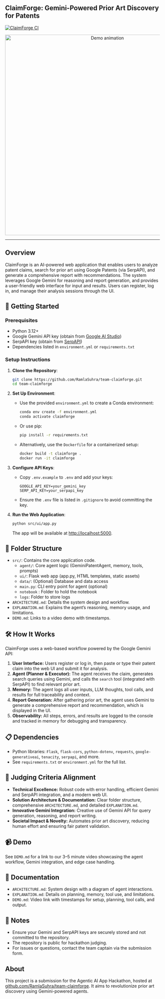 ## ClaimForge: Gemini-Powered Prior Art Discovery for Patents
[![ClaimForge CI](https://github.com/RamlaSuhra/team-claimforge/actions/workflows/ci.yml/badge.svg)](https://github.com/RamlaSuhra/team-claimforge/actions/workflows/ci.yml)

<p align="center">
  <img src="images/claimforge.gif" alt="Demo animation" height="650"/>
</p>

---

## Overview
ClaimForge is an AI-powered web application that enables users to analyze patent claims, search for prior art using Google Patents (via SerpAPI), and generate a comprehensive report with recommendations. The system leverages Google Gemini for reasoning and report generation, and provides a user-friendly web interface for input and results. Users can register, log in, and manage their analysis sessions through the UI.

## 🚀 Getting Started

### Prerequisites
- Python 3.12+
- Google Gemini API key (obtain from [Google AI Studio](https://aistudio.google.com/))
- SerpAPI key (obtain from [SerpAPI](https://serpapi.com/))
- Dependencies listed in `environment.yml` or `requirements.txt`

### Setup Instructions
1. **Clone the Repository**:
   ```bash
   git clone https://github.com/RamlaSuhra/team-claimforge.git
   cd team-claimforge
   ```

2. **Set Up Environment**:
   - Use the provided `environment.yml` to create a Conda environment:
     ```bash
     conda env create -f environment.yml
     conda activate claimforge
     ```
   - Or use pip:
     ```bash
     pip install -r requirements.txt
     ```
   - Alternatively, use the `Dockerfile` for a containerized setup:
     ```bash
     docker build -t claimforge .
     docker run -it claimforge
     ```

3. **Configure API Keys**:
   - Copy `.env.example` to `.env` and add your keys:
     ```plaintext
     GOOGLE_API_KEY=your_gemini_key
     SERP_API_KEY=your_serpapi_key
     ```
   - Ensure the `.env` file is listed in `.gitignore` to avoid committing the key.

4. **Run the Web Application**:
   ```bash
   python src/ui/app.py
   ```
   The app will be available at [http://localhost:5000](http://localhost:5000).

## 📂 Folder Structure
- `src/`: Contains the core application code.
  - `agent/`: Core agent logic (GeminiPatentAgent, memory, tools, prompts)
  - `ui/`: Flask web app (app.py, HTML templates, static assets)
  - `data/`: (Optional) Database and data access
  - `main.py`: CLI entry point for agent (optional)
  - `notebook` : Folder to hold the notebook
  - `logs`: Folder to store logs
- `ARCHITECTURE.md`: Details the system design and workflow.
- `EXPLANATION.md`: Explains the agent’s reasoning, memory usage, and limitations.
- `DEMO.md`: Links to a video demo with timestamps.

## 🛠️ How It Works
ClaimForge uses a web-based workflow powered by the Google Gemini API:
1. **User Interface:** Users register or log in, then paste or type their patent claim into the web UI and submit it for analysis.
2. **Agent (Planner & Executor):** The agent receives the claim, generates search queries using Gemini, and calls the `search` tool (integrated with SerpAPI) to find relevant prior art.
3. **Memory:** The agent logs all user inputs, LLM thoughts, tool calls, and results for full traceability and context.
4. **Report Generation:** After gathering prior art, the agent uses Gemini to generate a comprehensive report and recommendation, which is displayed in the UI.
5. **Observability:** All steps, errors, and results are logged to the console and tracked in memory for debugging and transparency.

## 📋 Dependencies
- Python libraries: `Flask`, `flask-cors`, `python-dotenv`, `requests`, `google-generativeai`, `tenacity`, `serpapi`, and more.
- See `requirements.txt` or `environment.yml` for the full list.

## 🏅 Judging Criteria Alignment
- **Technical Excellence:** Robust code with error handling, efficient Gemini and SerpAPI integration, and a modern web UI.
- **Solution Architecture & Documentation:** Clear folder structure, comprehensive `ARCHITECTURE.md`, and detailed `EXPLANATION.md`.
- **Innovative Gemini Integration:** Creative use of Gemini API for query generation, reasoning, and report writing.
- **Societal Impact & Novelty:** Automates prior art discovery, reducing human effort and ensuring fair patent validation.

## 📹 Demo
See `DEMO.md` for a link to our 3–5 minute video showcasing the agent workflow, Gemini integration, and edge case handling.

## 📝 Documentation
- `ARCHITECTURE.md`: System design with a diagram of agent interactions.
- `EXPLANATION.md`: Details on planning, memory, tool use, and limitations.
- `DEMO.md`: Video link with timestamps for setup, planning, tool calls, and output.

## 📌 Notes
- Ensure your Gemini and SerpAPI keys are securely stored and not committed to the repository.
- The repository is public for hackathon judging.
- For issues or questions, contact the team captain via the submission form.

## About
This project is a submission for the Agentic AI App Hackathon, hosted at [github.com/RamlaSuhra/team-claimforge](https://github.com/RamlaSuhra/team-claimforge). It aims to revolutionize prior art discovery using Gemini-powered agents.

